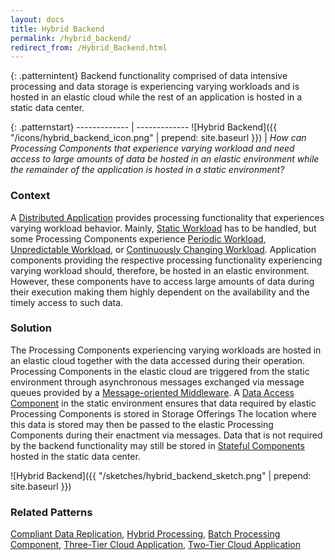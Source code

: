 ```yaml
---
layout: docs
title: Hybrid Backend
permalink: /hybrid_backend/
redirect_from: /Hybrid_Backend.html
---
```


{: .patternintent}
Backend functionality comprised of data intensive processing and data storage is experiencing varying workloads and is hosted in an elastic cloud while the rest of an application is hosted in a static data center.

{: .patternstart}
------------- | -------------
![Hybrid Backend]({{ "/icons/hybrid_backend_icon.png" | prepend: site.baseurl }})  | *How can Processing Components that experience varying workload and need access to large amounts of data be hosted in an elastic environment while the remainder of the application is hosted in a static environment?*

### Context
A [Distributed Application](/distributed_application/) provides processing functionality that experiences varying workload behavior. Mainly, [Static Workload](/static_workload/) has to be handled, but some Processing Components experience [Periodic Workload](/periodic_workload/), [Unpredictable Workload](/unpredictable_workload/), or [Continuously Changing Workload](/continuously_changing_workload/). Application components providing the respective processing functionality experiencing varying workload should, therefore, be hosted in an elastic environment. However, these components have to access large amounts of data during their execution making them highly dependent on the availability and the timely access to such data.

### Solution
The Processing Components experiencing varying workloads are hosted in an elastic cloud together with the data accessed during their operation. Processing Components in the elastic cloud are triggered from the static environment through asynchronous messages exchanged via message queues provided by a [Message-oriented Middleware](/message_oriented_middleware/). A [Data Access Component](/data_access_component/) in the static environment ensures that data required by elastic Processing Components is stored in Storage Offerings The location where this data is stored may then be passed to the elastic Processing Components during their enactment via messages. Data that is not required by the backend functionality may still be stored in [Stateful Components](/stateful_component/) hosted in the static data center.
 
![Hybrid Backend]({{ "/sketches/hybrid_backend_sketch.png" | prepend: site.baseurl }})

### Related Patterns
[Compliant Data Replication](/compliant_data_replication/), [Hybrid Processing](/hybrid_processing/), [Batch Processing Component](/batch_processing_component/), [Three-Tier Cloud Application](/three_tier_cloud_application/), [Two-Tier Cloud Application](/two_tier_cloud_application/)
